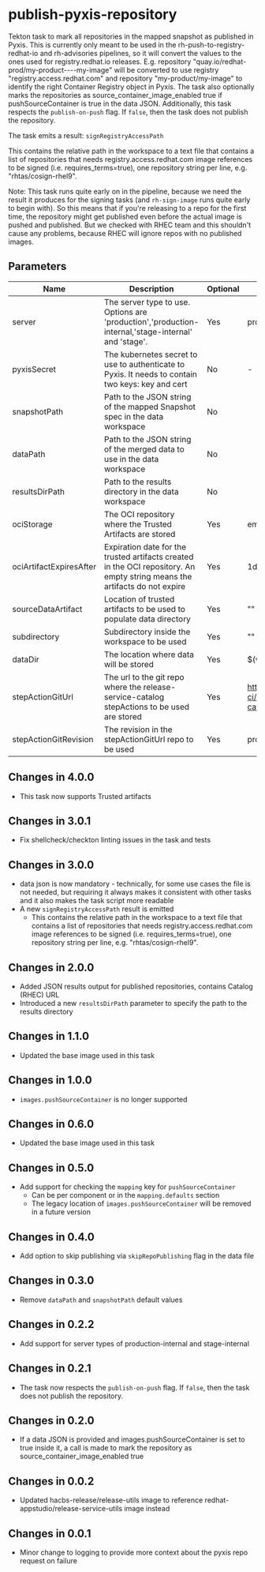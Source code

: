 # publish-pyxis-repository

Tekton task to mark all repositories in the mapped snapshot as published in Pyxis.
This is currently only meant to be used in the rh-push-to-registry-redhat-io
and rh-advisories pipelines,
so it will convert the values to the ones used for registry.redhat.io releases.
E.g. repository "quay.io/redhat-prod/my-product----my-image" will be converted to use
registry "registry.access.redhat.com" and repository "my-product/my-image" to identify
the right Container Registry object in Pyxis. The task also optionally
marks the repositories as source_container_image_enabled true if pushSourceContainer
is true in the data JSON.
Additionally, this task respects the `publish-on-push` flag. If `false`, then the task
does not publish the repository.

The task emits a result: `signRegistryAccessPath`

This contains the relative path in the workspace to a text file that contains a list of repositories
that needs registry.access.redhat.com image references to be signed (i.e.
requires_terms=true), one repository string per line, e.g. "rhtas/cosign-rhel9".

Note: This task runs quite early on in the pipeline, because we need the result it produces
for the signing tasks (and `rh-sign-image` runs quite early to begin with). So this means
that if you're releasing to a repo for the first time, the repository might get published
even before the actual image is pushed and published. But we checked with RHEC team and this
shouldn't cause any problems, because RHEC will ignore repos with no published images.


## Parameters

| Name                    | Description                                                                                                                | Optional | Default value                                             |
|-------------------------|----------------------------------------------------------------------------------------------------------------------------|----------|-----------------------------------------------------------|
| server                  | The server type to use. Options are 'production','production-internal,'stage-internal' and 'stage'.                        | Yes      | production                                                |
| pyxisSecret             | The kubernetes secret to use to authenticate to Pyxis. It needs to contain two keys: key and cert                          | No       | -                                                         |
| snapshotPath            | Path to the JSON string of the mapped Snapshot spec in the data workspace                                                  | No       |                                                           |
| dataPath                | Path to the JSON string of the merged data to use in the data workspace                                                    | No       |                                                           |
| resultsDirPath          | Path to the results directory in the data workspace                                                                        | No       |                                                           |
| ociStorage              | The OCI repository where the Trusted Artifacts are stored                                                                  | Yes      | empty                                                     |
| ociArtifactExpiresAfter | Expiration date for the trusted artifacts created in the OCI repository. An empty string means the artifacts do not expire | Yes      | 1d                                                        |
| sourceDataArtifact      | Location of trusted artifacts to be used to populate data directory                                                        | Yes      | ""                                                        |
| subdirectory            | Subdirectory inside the workspace to be used                                                                               | Yes      | ""                                                        |
| dataDir                 | The location where data will be stored                                                                                     | Yes      | $(workspaces.data.path)                                   |
| stepActionGitUrl        | The url to the git repo where the release-service-catalog stepActions to be used are stored                                | Yes      | https://github.com/konflux-ci/release-service-catalog.git |
| stepActionGitRevision   | The revision in the stepActionGitUrl repo to be used                                                                       | Yes      | production                                                |

## Changes in 4.0.0
* This task now supports Trusted artifacts

## Changes in 3.0.1
* Fix shellcheck/checkton linting issues in the task and tests

## Changes in 3.0.0
* data json is now mandatory - technically, for some use cases the file is not needed, but requiring it always
  makes it consistent with other tasks and it also makes the task script more readable
* A new `signRegistryAccessPath` result is emitted
  * This contains the relative path in the workspace to a text file that contains a list of repositories
    that needs registry.access.redhat.com image references to be signed (i.e.
    requires_terms=true), one repository string per line, e.g. "rhtas/cosign-rhel9".


## Changes in 2.0.0
* Added JSON results output for published repositories, contains Catalog (RHEC) URL
* Introduced a new `resultsDirPath` parameter to specify the path to the results directory

## Changes in 1.1.0
* Updated the base image used in this task

## Changes in 1.0.0
* `images.pushSourceContainer` is no longer supported

## Changes in 0.6.0
* Updated the base image used in this task

## Changes in 0.5.0
* Add support for checking the `mapping` key for `pushSourceContainer`
  * Can be per component or in the `mapping.defaults` section
  * The legacy location of `images.pushSourceContainer` will be removed in a future version

## Changes in 0.4.0
* Add option to skip publishing via `skipRepoPublishing` flag in the data file

## Changes in 0.3.0
* Remove `dataPath` and `snapshotPath` default values

## Changes in 0.2.2
* Add support for server types of production-internal and stage-internal

## Changes in 0.2.1
* The task now respects the `publish-on-push` flag. If `false`, then the task
does not publish the repository.

## Changes in 0.2.0
* If a data JSON is provided and images.pushSourceContainer is set to true inside it, a call is made
to mark the repository as source_container_image_enabled true

## Changes in 0.0.2
* Updated hacbs-release/release-utils image to reference redhat-appstudio/release-service-utils image instead

## Changes in 0.0.1
* Minor change to logging to provide more context about the pyxis repo request on failure
